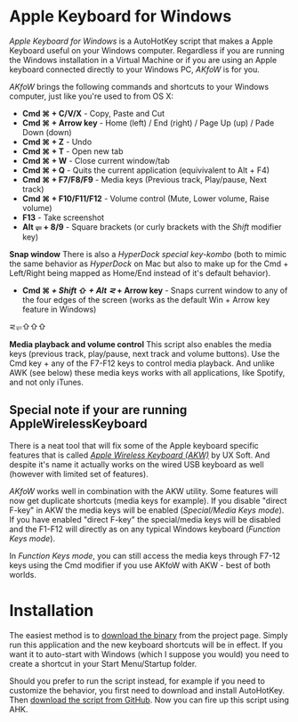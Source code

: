 Apple Keyboard for Windows
==========================

_Apple Keyboard for Windows_ is a AutoHotKey script that makes a Apple Keyboard useful on your Windows computer. Regardless if you are running the Windows installation in a Virtual Machine or if you are using an Apple keyboard connected directly to your Windows PC, _AKfoW_ is for you. 

_AKfoW_ brings the following commands and shortcuts to your Windows computer, just like you're used to from OS X:

- **Cmd ⌘ + C/V/X** - Copy, Paste and Cut
- **Cmd ⌘ + Arrow key** - Home (left) / End (right) / Page Up (up) / Pade Down (down)
- **Cmd ⌘ + Z** - Undo
- **Cmd ⌘ + T** - Open new tab
- **Cmd ⌘ + W** - Close current window/tab
- **Cmd ⌘ + Q** - Quits the current application (equivivalent to Alt + F4)
- **Cmd ⌘ + F7/F8/F9** - Media keys (Previous track, Play/pause, Next track)
- **Cmd ⌘ + F10/F11/F12** - Volume control (Mute, Lower volume, Raise volume)
- **F13** - Take screenshot
- **Alt ⥫ + 8/9** - Square brackets (or curly brackets with the _Shift_ modifier key)

**Snap window**
There is also a _HyperDock special key-kombo_ (both to mimic the same behavior as _HyperDock_ on Mac but also to make up for the Cmd + Left/Right being mapped as Home/End instead of it's default behavior).
- **Cmd ⌘ _+ Shift ⇧ + Alt ⋜_ + Arrow key** - Snaps current window to any of the four edges of the screen (works as the default Win + Arrow key feature in Windows)

⋜⥫⇧⇧⇧

**Media playback and volume control**
This script also enables the media keys (previous track, play/pause, next track and volume buttons). Use the Cmd key + any of the F7-F12 keys to control media playback. And unlike AWK (see below) these media keys works with all applications, like Spotify, and not only iTunes.


## Special note if your are running AppleWirelessKeyboard
There is a neat tool that will fix some of the Apple keyboard specific features that is called _[Apple Wireless Keyboard (AKW)](http://uxsoft.cz/projects/apple-wireless-keyboard/)_ by UX Soft. And despite it's name it actually works on the wired USB keyboard as well (however with limited set of features).

_AKfoW_ works well in combination with the AKW utility. Some features will now get duplicate shortcuts (media keys for example). If you disable "direct F-key" in AKW the media keys will be enabled (_Special/Media Keys mode_). If you have enabled "direct F-key" the special/media keys will be disabled and the F1-F12 will directly as on any typical Windows keyboard (_Function Keys mode_). 

In _Function Keys mode_, you can still access the media keys through F7-12 keys using the Cmd modifier if you use AKfoW with AKW - best of both worlds.

# Installation
The easiest method is to [download the binary]() from the project page. Simply run this application and the new keyboard shortcuts will be in effect. If you want it to auto-start with Windows (which I suppose you would) you need to create a shortcut in your Start Menu/Startup folder.

Should you prefer to run the script instead, for example if you need to customize the behavior, you first need to download and install AutoHotKey. Then [download the script from GitHub](https://github.com/mikaelleven/Apple-Keyboard-for-Windows/archive/master.zip). Now you can fire up this script using AHK.
